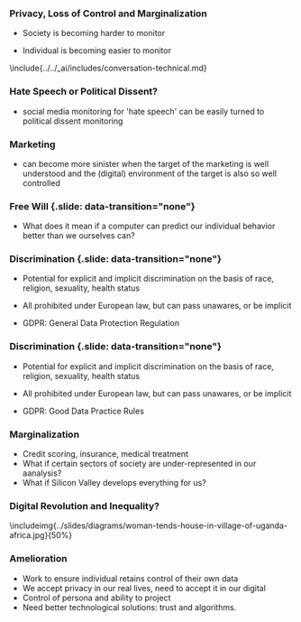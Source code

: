 
### Privacy, Loss of Control and Marginalization

* Society is becoming harder to monitor

* Individual is becoming easier to monitor

\include{../../_ai/includes/conversation-technical.md}


### Hate Speech or Political Dissent?

* social media monitoring for 'hate speech' can be easily turned to political dissent monitoring


### Marketing

* can become more sinister when the target of the marketing is well understood and the (digital) environment of the target is also so well controlled


### Free Will {.slide: data-transition="none"}

*  What does it mean if a computer can predict our individual behavior better than we ourselves can?


### Discrimination {.slide: data-transition="none"}

* Potential for explicit and implicit discrimination on the basis of race, religion, sexuality, health status

* All prohibited under European law, but can pass unawares, or be implicit

* GDPR: General Data Protection Regulation

### Discrimination {.slide: data-transition="none"}

* Potential for explicit and implicit discrimination on the basis of race, religion, sexuality, health status

* All prohibited under European law, but can pass unawares, or be implicit

* GDPR: Good Data Practice Rules


### Marginalization

* Credit scoring, insurance, medical treatment
* What if certain sectors of society are under-represented in our aanalysis?
* What if Silicon Valley develops everything for us?

### Digital Revolution and Inequality?

\includeimg{../slides/diagrams/woman-tends-house-in-village-of-uganda-africa.jpg}{50%}

### Amelioration

* Work to ensure individual retains control of their own data
* We accept privacy in our real lives, need to accept it in our digital
* Control of persona and ability to project
* Need better technological solutions: trust and algorithms.

